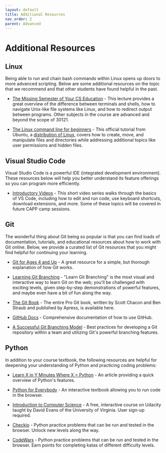 ```yaml
---
layout: default
title: Additional Resources
nav_order: 2
parent: Advanced
---
```


# Additional Resources

## Linux

Being able to run and chain bash commands within Linux opens up doors to more advanced scripting. Below are some additional resources on the topic that we recommend and that other students have found helpful in the past.

- [The Missing Semester of Your CS Education](https://missing.csail.mit.edu/2020/course-shell/) - This lecture provides a great overview of the difference between terminals and shells, how to navigate Unix-like file systems like Linux, and how to redirect output between programs. Other subjects in the course are advanced and beyond the scope of 30121.

- [The Linux command line for beginners](https://ubuntu.com/tutorials/command-line-for-beginners#1-overview) - This official tutorial from Ubuntu, a [distribution of Linux](https://en.wikipedia.org/wiki/Linux_distribution), covers how to create, move, and manipulate files and directories while addressing additional topics like user permissions and hidden files.

## Visual Studio Code

Visual Studio Code is a powerful IDE (integrated development environment). These resources below will help you better understand its feature offerings so you can program more efficiently.

- [Introductory Videos](https://code.visualstudio.com/docs/getstarted/introvideos) - This short video series walks through the basics of VS Code, including how to edit and run code, use keyboard shortcuts, download extensions, and more.  Some of these topics will be covered in future CAPP camp sessions.

## Git

The wonderful thing about Git being so popular is that you can find loads of documentation, tutorials, and educational resources about how to work with Git online. Below, we provide a curated list of Git resources that you might find helpful for continuing your learning.

- [Git for Ages 4 and Up](https://www.youtube.com/watch?v=1ffBJ4sVUb4) - A great resource for a simple, but thorough explanation of how Git works.

- [Learning Git Branching](https://learngitbranching.js.org/) - "Learn Git Branching" is the most visual and interactive way to learn Git on the web; you'll be challenged with exciting levels, given step-by-step demonstrations of powerful features, and maybe even have a bit of fun along the way.

- [The Git Book](https://git-scm.com/book/en/v2/) - The entire Pro Git book, written by Scott Chacon and Ben Straub and published by Apress, is available here.

- [GitHub Docs](https://docs.github.com/en) - Comprehensive documentation of how to use GitHub.

- [A Successful Git Branching Model](https://nvie.com/posts/a-successful-git-branching-model/) - Best practices for developing a Git repository within a team and utilizing Git's powerful branching features.

## Python

In addition to your course textbook, the following resources are helpful for deepening your understanding of Python and practicing coding problems:

- [Learn X in Y Minutes Where X = Python](https://learnxinyminutes.com/docs/python/) - An article providing a quick overview of Python's features.

- [Python for Everybody](https://runestone.academy/ns/books/published/py4e-int/index.html) - An interactive textbook allowing you to run code in the browser.

- [Introduction to Computer Science](https://auth.udacity.com/sign-in?next=https%3A%2F%2Fclassroom.udacity.com%2Fauthenticated) - A free, interactive course on Udacity taught by David Evans of the University of Virginia. User sign-up required.

- [Checkio](https://py.checkio.org/) - Python practice problems that can be run and tested in the browser. Unlock new levels along the way.

- [CodeWars](https://www.codewars.com/) - Python practice problems that can be run and tested in the browser. Earn points for completing katas of different difficulty levels.
